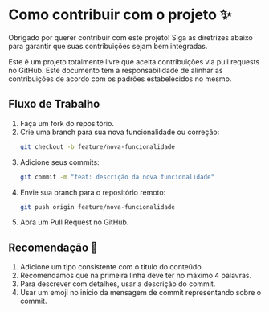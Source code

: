 # Como contribuir com o projeto ✨
Obrigado por querer contribuir com este projeto! Siga as diretrizes abaixo para garantir que suas contribuições sejam bem integradas.

Este é um projeto totalmente livre que aceita contribuições via pull requests no GitHub. Este documento tem a responsabilidade de alinhar as contribuições de acordo com os padrões estabelecidos no mesmo.

## Fluxo de Trabalho

1. Faça um fork do repositório.
2. Crie uma branch para sua nova funcionalidade ou correção:
    ```bash
    git checkout -b feature/nova-funcionalidade
    ```
3. Adicione seus commits:
    ```bash
    git commit -m "feat: descrição da nova funcionalidade"
    ```
4. Envie sua branch para o repositório remoto:
    ```bash
    git push origin feature/nova-funcionalidade
    ```
5. Abra um Pull Request no GitHub.

## Recomendação 🎉
1. Adicione um tipo consistente com o título do conteúdo.
2. Recomendamos que na primeira linha deve ter no máximo 4 palavras.
3. Para descrever com detalhes, usar a descrição do commit.
4. Usar um emoji no início da mensagem de commit representando sobre o commit.